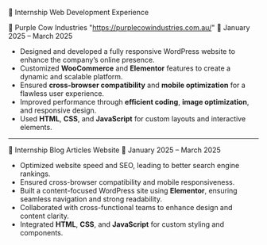 💼 Internship Web Development Experience

🧩 Purple Cow Industries
"https://purplecowindustries.com.au/"
📆 January 2025 – March 2025

- Designed and developed a fully responsive WordPress website to enhance the company’s online presence.  
- Customized **WooCommerce** and **Elementor** features to create a dynamic and scalable platform.  
- Ensured **cross-browser compatibility** and **mobile optimization** for a flawless user experience.  
- Improved performance through **efficient coding**, **image optimization**, and responsive design.  
- Used **HTML**, **CSS**, and **JavaScript** for custom layouts and interactive elements.

---

📝 Internship Blog Articles Website
📆 January 2025 – March 2025

- Optimized website speed and SEO, leading to better search engine rankings.  
- Ensured cross-browser compatibility and mobile responsiveness.  
- Built a content-focused WordPress site using **Elementor**, ensuring seamless navigation and strong readability.  
- Collaborated with cross-functional teams to enhance design and content clarity.  
- Integrated **HTML**, **CSS**, and **JavaScript** for custom styling and components.
